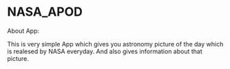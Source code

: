 # NASA_APOD

About App:

This is very simple App which gives you astronomy picture of the day which is realesed by NASA everyday.
And also gives information about that picture.
